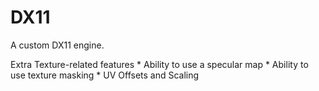 # DX11
A custom DX11 engine.

Extra Texture-related features
	* Ability to use a specular map
	* Ability to use texture masking
	* UV Offsets and Scaling